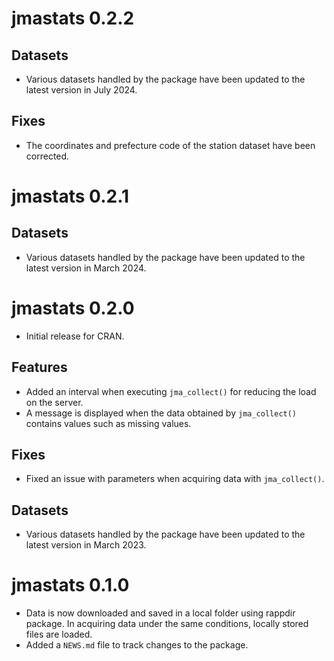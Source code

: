 # jmastats 0.2.2

## Datasets

* Various datasets handled by the package have been updated to the latest version in July 2024.

## Fixes

* The coordinates and prefecture code of the station dataset have been corrected.

# jmastats 0.2.1

## Datasets

* Various datasets handled by the package have been updated to the latest version in March 2024.

# jmastats 0.2.0

* Initial release for CRAN.

## Features

* Added an interval when executing `jma_collect()` for reducing the load on the server.
* A message is displayed when the data obtained by `jma_collect()` contains values such as missing values.

## Fixes

* Fixed an issue with parameters when acquiring data with `jma_collect()`.

## Datasets

* Various datasets handled by the package have been updated to the latest version in March 2023.

# jmastats 0.1.0

* Data is now downloaded and saved in a local folder using rappdir package. 
In acquiring data under the same conditions, locally stored files are loaded.
* Added a `NEWS.md` file to track changes to the package.
